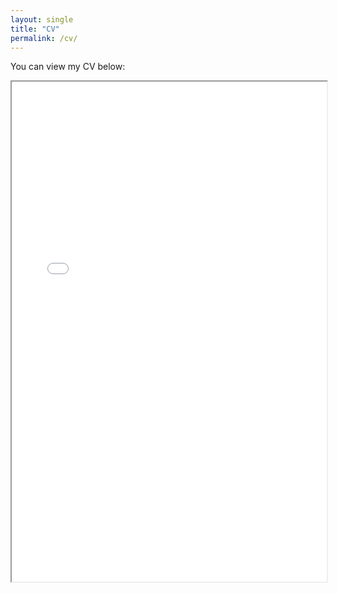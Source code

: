 ```yaml
---
layout: single
title: "CV"
permalink: /cv/
---
```


You can view my CV below:

<iframe src="{{ '/assets/pdfs/StuartGleasure_CV.pdf' | relative_url }}" type="application/pdf" width="100%" height="800px" style="display: block;" id="pdf-embed">
  <script>if(navigator.userAgent.indexOf('Safari') > -1 && navigator.userAgent.indexOf('Chrome') == -1) document.write('<p>PDF rendering is limited in Safari. <a href="{{ '/assets/pdfs/StuartGleasure_CV.pdf' | relative_url }}">Download the PDF</a>.</p>');</script>
  <noscript><p>It appears you don't have a PDF plugin. <a href="{{ '/assets/pdfs/StuartGleasure_CV.pdf' | relative_url }}">Download the PDF file.</a></p></noscript>
</iframe>
